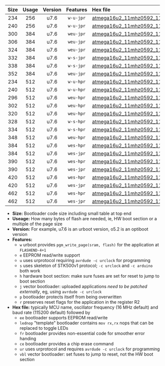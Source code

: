|Size|Usage|Version|Features|Hex file|
|:-:|:-:|:-:|:-:|:--|
|234|256|u7.6|`w-u-jpr`|[atmega16u2_11mhz0592_115200bps_ur_vbl.hex](https://raw.githubusercontent.com/stefanrueger/urboot/main//atmega16u2_11mhz0592_115200bps_ur_vbl.hex)|
|240|256|u7.6|`w-u-jpr`|[atmega16u2_11mhz0592_115200bps_lednop_ur_vbl.hex](https://raw.githubusercontent.com/stefanrueger/urboot/main//atmega16u2_11mhz0592_115200bps_lednop_ur_vbl.hex)|
|300|384|u7.6|`weu-jpr`|[atmega16u2_11mhz0592_115200bps_ee_ur_vbl.hex](https://raw.githubusercontent.com/stefanrueger/urboot/main//atmega16u2_11mhz0592_115200bps_ee_ur_vbl.hex)|
|306|384|u7.6|`weu-jpr`|[atmega16u2_11mhz0592_115200bps_ee_lednop_ur_vbl.hex](https://raw.githubusercontent.com/stefanrueger/urboot/main//atmega16u2_11mhz0592_115200bps_ee_lednop_ur_vbl.hex)|
|324|384|u7.6|`weu-jpr`|[atmega16u2_11mhz0592_115200bps_ee_lednop_fr_ur_vbl.hex](https://raw.githubusercontent.com/stefanrueger/urboot/main//atmega16u2_11mhz0592_115200bps_ee_lednop_fr_ur_vbl.hex)|
|332|384|u7.6|`w-s-jpr`|[atmega16u2_11mhz0592_115200bps_vbl.hex](https://raw.githubusercontent.com/stefanrueger/urboot/main//atmega16u2_11mhz0592_115200bps_vbl.hex)|
|338|384|u7.6|`w-s-jpr`|[atmega16u2_11mhz0592_115200bps_lednop_vbl.hex](https://raw.githubusercontent.com/stefanrueger/urboot/main//atmega16u2_11mhz0592_115200bps_lednop_vbl.hex)|
|352|384|u7.6|`weu-jpr`|[atmega16u2_11mhz0592_115200bps_ee_lednop_fr_ce_ur_vbl.hex](https://raw.githubusercontent.com/stefanrueger/urboot/main//atmega16u2_11mhz0592_115200bps_ee_lednop_fr_ce_ur_vbl.hex)|
|234|512|u7.6|`w-u-hpr`|[atmega16u2_11mhz0592_115200bps_ur.hex](https://raw.githubusercontent.com/stefanrueger/urboot/main//atmega16u2_11mhz0592_115200bps_ur.hex)|
|240|512|u7.6|`w-u-hpr`|[atmega16u2_11mhz0592_115200bps_lednop_ur.hex](https://raw.githubusercontent.com/stefanrueger/urboot/main//atmega16u2_11mhz0592_115200bps_lednop_ur.hex)|
|296|512|u7.6|`weu-hpr`|[atmega16u2_11mhz0592_115200bps_ee_ur.hex](https://raw.githubusercontent.com/stefanrueger/urboot/main//atmega16u2_11mhz0592_115200bps_ee_ur.hex)|
|302|512|u7.6|`weu-hpr`|[atmega16u2_11mhz0592_115200bps_ee_lednop_ur.hex](https://raw.githubusercontent.com/stefanrueger/urboot/main//atmega16u2_11mhz0592_115200bps_ee_lednop_ur.hex)|
|320|512|u7.6|`weu-hpr`|[atmega16u2_11mhz0592_115200bps_ee_lednop_fr_ur.hex](https://raw.githubusercontent.com/stefanrueger/urboot/main//atmega16u2_11mhz0592_115200bps_ee_lednop_fr_ur.hex)|
|328|512|u7.6|`w-s-hpr`|[atmega16u2_11mhz0592_115200bps.hex](https://raw.githubusercontent.com/stefanrueger/urboot/main//atmega16u2_11mhz0592_115200bps.hex)|
|334|512|u7.6|`w-s-hpr`|[atmega16u2_11mhz0592_115200bps_lednop.hex](https://raw.githubusercontent.com/stefanrueger/urboot/main//atmega16u2_11mhz0592_115200bps_lednop.hex)|
|348|512|u7.6|`weu-hpr`|[atmega16u2_11mhz0592_115200bps_ee_lednop_fr_ce_ur.hex](https://raw.githubusercontent.com/stefanrueger/urboot/main//atmega16u2_11mhz0592_115200bps_ee_lednop_fr_ce_ur.hex)|
|384|512|u7.6|`wes-hpr`|[atmega16u2_11mhz0592_115200bps_ee.hex](https://raw.githubusercontent.com/stefanrueger/urboot/main//atmega16u2_11mhz0592_115200bps_ee.hex)|
|384|512|u7.6|`wes-jpr`|[atmega16u2_11mhz0592_115200bps_ee_vbl.hex](https://raw.githubusercontent.com/stefanrueger/urboot/main//atmega16u2_11mhz0592_115200bps_ee_vbl.hex)|
|390|512|u7.6|`wes-hpr`|[atmega16u2_11mhz0592_115200bps_ee_lednop.hex](https://raw.githubusercontent.com/stefanrueger/urboot/main//atmega16u2_11mhz0592_115200bps_ee_lednop.hex)|
|390|512|u7.6|`wes-jpr`|[atmega16u2_11mhz0592_115200bps_ee_lednop_vbl.hex](https://raw.githubusercontent.com/stefanrueger/urboot/main//atmega16u2_11mhz0592_115200bps_ee_lednop_vbl.hex)|
|420|512|u7.6|`wes-hpr`|[atmega16u2_11mhz0592_115200bps_ee_lednop_fr.hex](https://raw.githubusercontent.com/stefanrueger/urboot/main//atmega16u2_11mhz0592_115200bps_ee_lednop_fr.hex)|
|420|512|u7.6|`wes-jpr`|[atmega16u2_11mhz0592_115200bps_ee_lednop_fr_vbl.hex](https://raw.githubusercontent.com/stefanrueger/urboot/main//atmega16u2_11mhz0592_115200bps_ee_lednop_fr_vbl.hex)|
|462|512|u7.6|`wes-hpr`|[atmega16u2_11mhz0592_115200bps_ee_lednop_fr_ce.hex](https://raw.githubusercontent.com/stefanrueger/urboot/main//atmega16u2_11mhz0592_115200bps_ee_lednop_fr_ce.hex)|
|462|512|u7.6|`wes-jpr`|[atmega16u2_11mhz0592_115200bps_ee_lednop_fr_ce_vbl.hex](https://raw.githubusercontent.com/stefanrueger/urboot/main//atmega16u2_11mhz0592_115200bps_ee_lednop_fr_ce_vbl.hex)|

- **Size:** Bootloader code size including small table at top end
- **Useage:** How many bytes of flash are needed, ie, HW boot section or a multiple of the page size
- **Version:** For example, u7.6 is an urboot version, o5.2 is an optiboot version
- **Features:**
  + `w` urboot provides `pgm_write_page(sram, flash)` for the application at `FLASHEND-4+1`
  + `e` EEPROM read/write support
  + `u` uses urprotocol requiring `avrdude -c urclock` for programming
  + `s` uses skeleton of STK500v1 protocol; `-c urclock` and `-c arduino` both work
  + `h` hardware boot section: make sure fuses are set for reset to jump to boot section
  + `j` vector bootloader: uploaded applications *need to be patched externally*, eg, using `avrdude -c urclock`
  + `p` bootloader protects itself from being overwritten
  + `r` preserves reset flags for the application in the register R2
- **Hex file:** typically MCU name, oscillator frequency (16 MHz default) and baud rate (115200 default) followed by
  + `ee` bootloader supports EEPROM read/write
  + `lednop` "template" bootloader contains `mov rx,rx` nops that can be replaced to toggle LEDs
  + `fr` bootloader provides non-essential code for smoother error handing
  + `ce` bootloader provides a chip erase command
  + `ur` uses urprotocol and requires `avrdude -c urclock` for programming
  + `vbl` vector bootloader: set fuses to jump to reset, not the HW boot section

